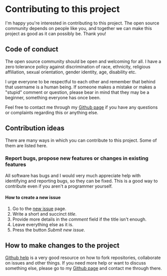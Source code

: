# Contributing to this project

I'm happy you're interested in contributing to this project. The open source community depends on people like you, and together we can make this project as good as it can possibly be. Thank you!

## Code of conduct

The open source community should be open and welcoming for all. I have a zero tolerance policy against discrimination of race, ethnicity, religious affiliation, sexual orientation, gender identity, age, disability etc.

I urge everyone to be respectful to each other and remember that behind that username is a human being. If someone makes a mistake or makes a "stupid" comment or question, please bear in mind that they may be a beginner, something everyone has once been.

Feel free to contact me through my [Github page][1] if you have any questions or complaints regarding this or anything else.

## Contribution ideas

There are many ways in which you can contribute to this project. Some of them are listed here.

### Report bugs, propose new features or changes in existing features

All software has bugs and I would very much appreciate help with identifying and reporting bugs, so they can be fixed. This is a good way to contribute even if you aren't a programmer yourself.

#### How to create a new issue

1. Go to the [new issue][2] page.
1. Write a short and succinct *title*.
1. Provide more details in the *comment* field if the title isn't enough.
1. Leave everything else as it is.
1. Press the button *Submit new issue*.

## How to make changes to the project

[Github help][3] is a very good resource on how to fork repositories, collaborate on issues and other things. If you need more help or want to discuss something else, please go to my [Github page][1] and contact me through there.


[1]: https://github.com/olivertwistor
[2]: https://github.com/olivertwistor/js-table-of-contents/issues/new
[3]: https://docs.github.com/en/github/collaborating-with-issues-and-pull-requests
